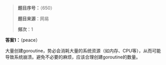 > **题目序号：**（650）
>
> **题目来源**：网易 
>
> **频次**：1

**答案1：**（peace）

大量创建goroutine，势必会消耗大量的系统资源（如内存、CPU等），从而可能导致系统崩溃。避免不必要的麻烦，应该合理创建goroutine的数量。